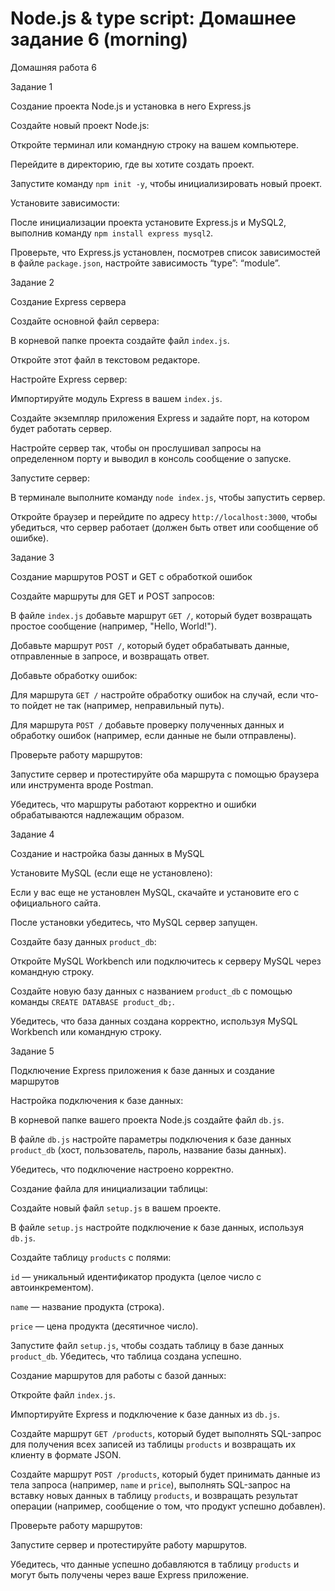 # Node.js & type script: Домашнее задание 6 (morning)

Домашняя работа 6

Задание 1

Создание проекта Node.js и установка в него Express.js

Создайте новый проект Node.js:

Откройте терминал или командную строку на вашем компьютере.

Перейдите в директорию, где вы хотите создать проект.

Запустите команду `npm init -y`, чтобы инициализировать новый проект.

Установите зависимости:

После инициализации проекта установите Express.js и MySQL2, выполнив команду `npm install express mysql2`.

Проверьте, что Express.js установлен, посмотрев список зависимостей в файле `package.json`, настройте зависимость “type”: “module”.

Задание 2

Создание Express сервера

Создайте основной файл сервера:

В корневой папке проекта создайте файл `index.js`.

Откройте этот файл в текстовом редакторе.

Настройте Express сервер:

Импортируйте модуль Express в вашем `index.js`.

Создайте экземпляр приложения Express и задайте порт, на котором будет работать сервер.

Настройте сервер так, чтобы он прослушивал запросы на определенном порту и выводил в консоль сообщение о запуске.

Запустите сервер:

В терминале выполните команду `node index.js`, чтобы запустить сервер.

Откройте браузер и перейдите по адресу `http://localhost:3000`, чтобы убедиться, что сервер работает (должен быть ответ или сообщение об ошибке).

Задание 3

Создание маршрутов POST и GET с обработкой ошибок

Создайте маршруты для GET и POST запросов:

В файле `index.js` добавьте маршрут `GET /`, который будет возвращать простое сообщение (например, "Hello, World!").

Добавьте маршрут `POST /`, который будет обрабатывать данные, отправленные в запросе, и возвращать ответ.

Добавьте обработку ошибок:

Для маршрута `GET /` настройте обработку ошибок на случай, если что-то пойдет не так (например, неправильный путь).

Для маршрута `POST /` добавьте проверку полученных данных и обработку ошибок (например, если данные не были отправлены).

Проверьте работу маршрутов:

Запустите сервер и протестируйте оба маршрута с помощью браузера или инструмента вроде Postman.

Убедитесь, что маршруты работают корректно и ошибки обрабатываются надлежащим образом.

Задание 4

Создание и настройка базы данных в MySQL

Установите MySQL (если еще не установлено):

Если у вас еще не установлен MySQL, скачайте и установите его с официального сайта.

После установки убедитесь, что MySQL сервер запущен.

Создайте базу данных `product_db`:

Откройте MySQL Workbench или подключитесь к серверу MySQL через командную строку.

Создайте новую базу данных с названием `product_db` с помощью команды `CREATE DATABASE product_db;`.

Убедитесь, что база данных создана корректно, используя MySQL Workbench или командную строку.

Задание 5

Подключение Express приложения к базе данных и создание маршрутов

Настройка подключения к базе данных:

В корневой папке вашего проекта Node.js создайте файл `db.js`.

В файле `db.js` настройте параметры подключения к базе данных `product_db` (хост, пользователь, пароль, название базы данных).

Убедитесь, что подключение настроено корректно.

Создание файла для инициализации таблицы:

Создайте новый файл `setup.js` в вашем проекте.

В файле `setup.js` настройте подключение к базе данных, используя `db.js`.

Создайте таблицу `products` с полями:

`id` — уникальный идентификатор продукта (целое число с автоинкрементом).

`name` — название продукта (строка).

`price` — цена продукта (десятичное число).

Запустите файл `setup.js`, чтобы создать таблицу в базе данных `product_db`. Убедитесь, что таблица создана успешно.

Создание маршрутов для работы с базой данных:

Откройте файл `index.js`.

Импортируйте Express и подключение к базе данных из `db.js`.

Создайте маршрут `GET /products`, который будет выполнять SQL-запрос для получения всех записей из таблицы `products` и возвращать их клиенту в формате JSON.

Создайте маршрут `POST /products`, который будет принимать данные из тела запроса (например, `name` и `price`), выполнять SQL-запрос на вставку новых данных в таблицу `products`, и возвращать результат операции (например, сообщение о том, что продукт успешно добавлен).

Проверьте работу маршрутов:

Запустите сервер и протестируйте работу маршрутов.

Убедитесь, что данные успешно добавляются в таблицу `products` и могут быть получены через ваше Express приложение.
